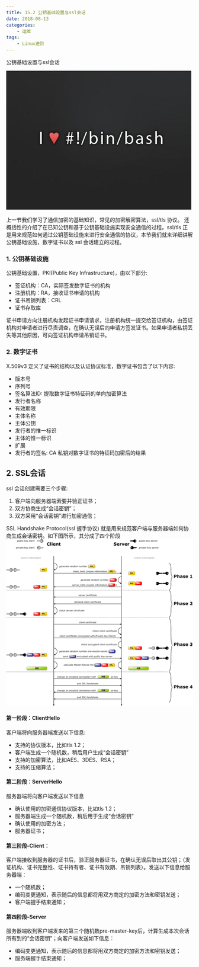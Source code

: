 ```yaml
---
title: 15.2 公钥基础设置与ssl会话
date: 2018-08-13
categories:
    - 运维
tags:
    - Linux进阶
---
```


公钥基础设置与ssl会话

![linux-mt](/images/linux_mt/linux_mt.jpg)
<!-- more -->

上一节我们学习了通信加密的基础知识，常见的加密解密算法，ssl/tls 协议。 还概括性的介绍了在已知公钥和基于公钥基础设施实现安全通信的过程。ssl/tls 正是用来规范如何通过公钥基础设施来进行安全通信的协议，本节我们就来详细讲解公钥基础设施，数字证书以及 ssl 会话建立的过程。

### 1. 公钥基础设施
公钥基础设置，PKI(Public Key Infrastructure)，由以下部分:
- 签证机构：CA，实际签发数字证书的机构
- 注册机构：RA，接收证书申请的机构
- 证书吊销列表：CRL
- 证书存取库

证书申请方向注册机构发起证书申请请求，注册机构统一提交给签证机构，由签证机构对申请者进行尽责调查，在确认无误后向申请方签发证书。如果申请者私钥丢失等其他原因，可向签证机构申请吊销证书。

### 2. 数字证书
X.509v3 定义了证书的结构以及认证协议标准，数字证书包含了以下内容:
- 版本号
- 序列号
- 签名算法ID: 提取数字证书特征码的单向加密算法
- 发行者名称
- 有效期限
- 主体名称
- 主体公钥
- 发行者的惟一标识
- 主体的惟一标识
- 扩展
- 发行者的签名: CA 私钥对数字证书的特征码加密后的结果


## 2. SSL会话
ssl 会话创建需要三个步骤:
1. 客户端向服务器端索要并验正证书；
2. 双方协商生成“会话密钥”；
3. 双方采用“会话密钥”进行加密通信；

SSL Handshake Protocol(ssl 握手协议) 就是用来规范客户端与服务器端如何协商生成会话密钥。如下图所示，其分成了四个阶段
![ssl_handshake](/images/linux_mt/ssl_handshake.png)

#### 第一阶段：ClientHello
客户端将向服务器端发送以下信息:
- 支持的协议版本，比如tls 1.2；
- 客户端生成一个随机数，稍后用户生成“会话密钥”
- 支持的加密算法，比如AES、3DES、RSA；
- 支持的压缩算法；

#### 第二阶段：ServerHello
服务器端将向客户端发送以下信息
- 确认使用的加密通信协议版本，比如tls 1.2；
- 服务器端生成一个随机数，稍后用于生成“会话密钥”
- 确认使用的加密方法；
- 服务器证书；

#### 第三阶段-Client：
客户端接收到服务器的证书后，验正服务器证书，在确认无误后取出其公钥；（发证机构、证书完整性、证书持有者、证书有效期、吊销列表）。发送以下信息给服务器端：
- 一个随机数；
- 编码变更通知，表示随后的信息都将用双方商定的加密方法和密钥发送；
- 客户端握手结束通知；

#### 第四阶段-Server
服务器端收到客户端发来的第三个随机数pre-master-key后，计算生成本次会话所有到的“会话密钥”；向客户端发送如下信息：
- 编码变更通知，表示随后的信息都将用双方商定的加密方法和密钥发送；
- 服务端握手结束通知；
